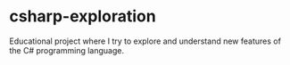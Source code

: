 # csharp-exploration
Educational project where I try to explore and understand new features of the C# programming language.
